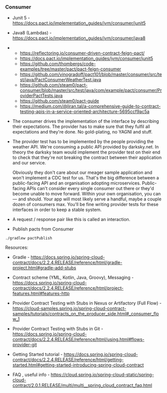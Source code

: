 ### Consumer

* Junit 5 - https://docs.pact.io/implementation_guides/jvm/consumer/junit5
* Java8 (Lambdas) - https://docs.pact.io/implementation_guides/jvm/consumer/java8

*  * https://reflectoring.io/consumer-driven-contract-feign-pact/
   * https://docs.pact.io/implementation_guides/jvm/consumer/junit5
   * https://github.com/thombergs/code-examples/tree/master/pact/pact-feign-consumer
   * https://github.com/vinogradoff/pact101/blob/master/consumer/src/test/java/PactConsumerWeatherTest.java
   * https://github.com/steam0/pact-consumer/blob/master/src/test/java/com/example/pact/consumer/ProviderPactTests.java
   * https://github.com/steam0/pact-guide
   * https://medium.com/@liran.tal/a-comprehensive-guide-to-contract-testing-apis-in-a-service-oriented-architecture-5695ccf9ac5a
   
   
*   The consumer drives the implementation of the interface by describing their expectations. The provider has to make sure that they fulfil all expectations and they're done. No gold-plating, no YAGNI and stuff.

* The provider test has to be implemented by the people providing the weather API. We're consuming a public API provided by darksky.net. In theory the darksky team would implement the provider test on their end to check that they're not breaking the contract between their application and our service.
  
  Obviously they don't care about our meager sample application and won't implement a CDC test for us. That's the big difference between a public-facing API and an organisation adopting microservices. Public-facing APIs can't consider every single consumer out there or they'd become unable to move forward. Within your own organisation, you can — and should. Your app will most likely serve a handful, maybe a couple dozen of consumers max. You'll be fine writing provider tests for these interfaces in order to keep a stable system.
  
  
 *  A request / response pair like this is called an interaction.
   


* Publish pacts from Consumer
```
./gradlew pactPublish
```



Resources:
* Gradle - https://docs.spring.io/spring-cloud-contract/docs/2.2.4.RELEASE/reference/html/gradle-project.html#gradle-add-stubs
* Contract scheme (YML, Kotlin, Java, Groovy), Messaging - https://docs.spring.io/spring-cloud-contract/docs/2.2.4.RELEASE/reference/html/project-features.html#features-http
* Provider Contract Testing with Stubs in Nexus or Artifactory (Full Flow) - https://cloud-samples.spring.io/spring-cloud-contract-samples/tutorials/contracts_on_the_producer_side.html#_consumer_flow_1

* Provider Contract Testing with Stubs in Git - https://docs.spring.io/spring-cloud-contract/docs/2.2.4.RELEASE/reference/html/using.html#flows-provider-git

* Getting Started tutorial - https://docs.spring.io/spring-cloud-contract/docs/2.2.4.RELEASE/reference/html/getting-started.html#getting-started-introducing-spring-cloud-contract
* FAQ , useful info - https://cloud.spring.io/spring-cloud-static/spring-cloud-contract/2.0.1.RELEASE/multi/multi__spring_cloud_contract_faq.html
 